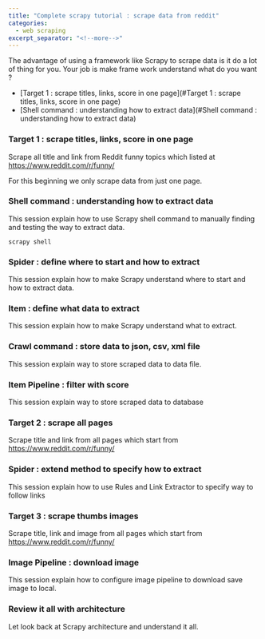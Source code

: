 ```yaml
---
title: "Complete scrapy tutorial : scrape data from reddit"
categories:
  - web scraping
excerpt_separator: "<!--more-->"
---
```



The advantage of using a framework like Scrapy to scrape data is it do a lot of thing for you. Your job is make frame work understand what do you want ?


<!--more-->

- [Target 1 : scrape titles, links, score in one page](#Target 1 : scrape titles, links, score in one page)
- [Shell command : understanding how to extract data](#Shell command : understanding how to extract data)




### Target 1 : scrape titles, links, score in one page

Scrape all title and link from Reddit funny topics which listed at https://www.reddit.com/r/funny/

For this beginning we only scrape data from just one page.



### Shell command : understanding how to extract data 

This session explain how to use Scrapy shell command to manually finding and testing the way to extract data.

```shell
scrapy shell
```





### Spider : define where to start and how to extract

This session explain how to make Scrapy understand where to start and how to extract data.



### Item : define what data to extract

This session explain how to make Scrapy understand what to extract.



### Crawl command : store data to json, csv, xml file

This session explain way to store scraped data to data file.



### Item Pipeline : filter with score

This session explain way to store scraped data to database



### Target 2 : scrape all pages

Scrape title and link from all pages which start from https://www.reddit.com/r/funny/



### Spider : extend method to specify how to extract

This session explain how to use Rules and Link Extractor to specify way to follow links



### Target 3 : scrape thumbs images

Scrape title, link and image from all pages which start from https://www.reddit.com/r/funny/



### Image Pipeline : download image

This session explain how to configure image pipeline to download save image to local.



### Review it all with architecture

Let look back at Scrapy architecture and understand it all.



